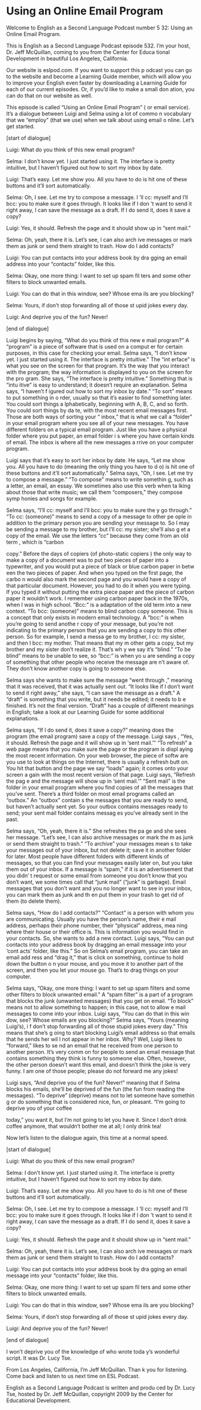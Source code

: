 # Using an Online Email Program

Welcome to English as a Second Language Podcast number 5 32: Using an Online Email Program. 

This is English as a Second Language Podcast episode 532.  I’m your host, Dr. Jeff McQuillan, coming to you from the Center for Educa tional Development in beautiful Los Angeles, California. 

Our website is eslpod.com.  If you want to support this p odcast you can go to the website and become a Learning Guide member, which will  allow you to improve your English even faster by downloading a Learning Guide  for each of our current episodes.  Or, if you’d like to make a small don ation, you can do that on our website as well. 

This episode is called “Using an Online Email Program” ( or email service).  It’s a dialogue between Luigi and Selma using a lot of commo n vocabulary that we “employ” (that we use) when we talk about using email o nline.  Let’s get started. 

[start of dialogue] 

Luigi:  What do you think of this new email program? 

Selma:  I don’t know yet.  I just started using it.  The  interface is pretty intuitive, but I haven’t figured out how to sort my inbox by date.    

Luigi:  That’s easy.  Let me show you.  All you have to do  is hit one of these buttons and it’ll sort automatically.   

Selma:  Oh, I see.  Let me try to compose a message.  I ’ll cc: myself and I’ll bcc: you to make sure it goes through.  It looks like if I don ’t want to send it right away, I can save the message as a draft.  If I do send it, does it save a copy?   

Luigi:  Yes, it should.  Refresh the page and it should  show up in “sent mail.”   

Selma:  Oh, yeah, there it is.  Let’s see, I can also arch ive messages or mark them as junk or send them straight to trash.  How do I add contacts? 

Luigi:  You can put contacts into your address book by dra gging an email address into your “contacts” folder, like this. 

 Selma:  Okay, one more thing: I want to set up spam fil ters and some other filters to block unwanted emails.   

Luigi:  You can do that in this window, see?  Whose ema ils are you blocking? 

Selma:  Yours, if don’t stop forwarding all of those st upid jokes every day. 

Luigi:  And deprive you of the fun?  Never! 

[end of dialogue] 

Luigi begins by saying, “What do you think of this new e mail program?”  A “program” is a piece of software that is used on a comput er for certain purposes, in this case for checking your email.  Selma says, “I don’t know yet.  I just started using it.  The interface is pretty intuitive.”  The “int erface” is what you see on the screen for that program.  It’s the way that you interact  with the program; the way information is displayed to you on the screen for the pro gram.  She says, “The interface is pretty intuitive.”  Something that is “intu itive” is easy to understand; it doesn’t require an explanation.  Selma says, “I haven’t f igured out how to sort my inbox by date.”  “To sort” means to put something in o rder, usually so that it’s easier to find something later.  You could sort things a lphabetically, beginning with A, B, C, and so forth.  You could sort things by da te, with the most recent email messages first.  Those are both ways of sorting your “ inbox,” that is what we call a “folder” in your email program where you see all of your new messages. You have different folders on a typical email program.   Just like you have a physical folder where you put paper, an email folder i s where you have certain kinds of email.  The inbox is where all the new messages a rrive on your computer program.   

Luigi says that it’s easy to sort her inbox by date.  He says,  “Let me show you. All you have to do (meaning the only thing you have to d o) is hit one of these buttons and it’ll sort automatically.”  Selma says, “Oh, I  see.  Let me try to compose a message.”  “To compose” means to write somethin g, such as a letter, an email, an essay.  We sometimes also use this verb when ta lking about those that write music; we call them “composers,” they compose symp honies and songs for example. 

Selma says, “I’ll cc: myself and I’ll bcc: you to make sure the y go through.”  “To cc: (someone)” means to send a copy of a message to other pe ople in addition to the primary person you are sending your message to.  So I  may be sending a message to my brother, but I’ll cc: my sister; she’ll also g et a copy of the email. We use the letters “cc” because they come from an old term , which is “carbon  

 copy.”  Before the days of copiers (of photo-static copiers ) the only way to make a copy of a document was to put two pieces of paper into a typewriter, and you would put a piece of black or blue carbon paper in betw een the two pieces of paper.  And when you typed on the first page, the carbo n would also mark the second page and you would have a copy of that particular document.  However, you had to do it when you were typing.  If you typed it without putting the extra piece paper and the piece of carbon paper it wouldn’t  work.  I remember using carbon paper back in the 1970s, when I was in high school.   “Bcc:” is a adaptation of the old term into a new context.  “To bcc: (someone)” means to blind carbon copy someone.  This is a concept that only exists in modern email technology.  A “bcc:” is when you’re going to send anothe r copy of your message, but you’re not indicating to the primary person  that you are sending a copy to this other person.  So for example, I send a messa ge to my brother, I cc: my sister, and then I bcc: my mother.  That means that my m other gets a copy, but my brother and my sister don’t realize it.  That’s wh y we say it’s “blind.”  “To be blind” means to be unable to see, so “bcc:” is when yo u are sending a copy of something that other people who receive the message are n’t aware of.  They don’t know another copy is going to someone else.   

Selma says she wants to make sure the message “went through ,” meaning that it was received, that it was actually sent out.  “It looks like if I don’t want to send it right away,” she says, “I can save the message as a draft.”  A “draft” is something that you write, but it needs be edited; it needs to b e finished.  It’s not the final version.  “Draft” has a couple of different meanings in  English; take a look at our Learning Guide for some additional explanations. 

Selma says, “If I do send it, does it save a copy?” meaning does the program (the email program) save a copy of the message.  Luigi says , “Yes, it should. Refresh the page and it will show up in ‘sent mail.’”  “To refresh” a web page means that you make sure the page or the program is displ aying the most recent information.  On your web browser, the piece of softw are you use to look at things on the Internet, there is usually a refresh butt on.  You hit that button and the page we say “loads” again; it comes onto your screen a gain with the most recent version of that page.  Luigi says, “Refresh the pag e and the message will show up in ‘sent mail.’”  “Sent mail” is the folder in  your email program where you find copies of all the messages that you’ve sent.  There’s a  third folder on most email programs called an “outbox.”  An “outbox” contain s the messages that you are ready to send, but haven’t actually sent yet.  So your  outbox contains messages ready to send; your sent mail folder contains messag es you’ve already sent in the past. 

 Selma says, “Oh, yeah, there it is.”  She refreshes the pa ge and she sees her message.  “Let’s see, I can also archive messages or mark the m as junk or send them straight to trash.”  “To archive” your messages mean s to take your messages out of your inbox, but not delete it; save it in another folder for later. Most people have different folders with different kinds of messages, so that you can find your messages easily later on, but you take them out of your inbox.  If a message is “spam,” if it is an advertisement that you didn’ t request or some email from someone you don’t know that you don’t want, we some times call that “junk mail” (“junk” is garbage).  Email messages that you don’t  want and you no longer want to see in your inbox, you can mark them as junk and th en put them in your trash to get rid of them (to delete them). 

Selma says, “How do I add contacts?”  “Contact” is a person  with whom you are communicating.  Usually you have the person’s name, their e mail address, perhaps their phone number, their “physical” address, mea ning where their house or their office is.  This is information you would find in your contacts.  So, she wants to add a new contact.  Luigi says, “You can put contacts into your address book by dragging an email message into your ‘cont acts’ folder, like this.” So on Selma’s email program, you can take an email add ress and “drag it,” that is click on something, continue to hold down the button o n your mouse, and you move it to another part of the screen, and then you let  your mouse go.  That’s to drag things on your computer. 

Selma says, “Okay, one more thing: I want to set up spam filters and some other filters to block unwanted email.”  A “spam filter” is a part of a program that blocks the junk (unwanted messages) that you get on email.  “To  block” means not to allow something to happen; in this case, not to allow e mail messages to come into your inbox.  Luigi says, “You can do that in this win dow, see?  Whose emails are you blocking?”  Selma says, “Yours (meaning Luigi’s), i f don’t stop forwarding all of those stupid jokes every day.”  This means that she’s g oing to start blocking Luigi’s email address so that emails that he sends her wil l not appear in her inbox.  Why?  Well, Luigi likes to “forward,” likes to se nd an email that he received from one person to another person.  It’s very comm on for people to send an email message that contains something they think is funny to someone else.  Often, however, the other person doesn’t want this email, and doesn’t think the joke is very funny.  I am one of those people; please do not forward me any jokes! 

Luigi says, “And deprive you of the fun?  Never!” meaning  that if Selma blocks his emails, she’ll be deprived of the fun (the fun from  reading the messages).  “To deprive” (deprive) means not to let someone have somethin g or do something that is considered nice, fun, or pleasant.  “I’m going to deprive you of your coffee  

 today,” you want it, but I’m not going to let you have it.  Since I don’t drink coffee anymore, that wouldn’t bother me at all; I only drink tea! 

Now let’s listen to the dialogue again, this time at a  normal speed. 

[start of dialogue] 

Luigi:  What do you think of this new email program? 

Selma:  I don’t know yet.  I just started using it.  The  interface is pretty intuitive, but I haven’t figured out how to sort my inbox by date.    

Luigi:  That’s easy.  Let me show you.  All you have to do  is hit one of these buttons and it’ll sort automatically.   

Selma:  Oh, I see.  Let me try to compose a message.  I ’ll cc: myself and I’ll bcc: you to make sure it goes through.  It looks like if I don ’t want to send it right away, I can save the message as a draft.  If I do send it, does it save a copy?   

Luigi:  Yes, it should.  Refresh the page and it should  show up in “sent mail.”   

Selma:  Oh, yeah, there it is.  Let’s see, I can also arch ive messages or mark them as junk or send them straight to trash.  How do I add contacts? 

Luigi:  You can put contacts into your address book by dra gging an email message into your “contacts” folder, like this. 

Selma:  Okay, one more thing: I want to set up spam fil ters and some other filters to block unwanted emails.   

Luigi:  You can do that in this window, see?  Whose ema ils are you blocking? 

Selma:  Yours, if don’t stop forwarding all of those st upid jokes every day. 

Luigi:  And deprive you of the fun?  Never! 

[end of dialogue] 

I won’t deprive you of the knowledge of who wrote toda y’s wonderful script.  It was Dr. Lucy Tse.   

 From Los Angeles, California, I’m Jeff McQuillan.  Than k you for listening.  Come back and listen to us next time on ESL Podcast. 

English as a Second Language Podcast is written and produ ced by Dr. Lucy Tse, hosted by Dr. Jeff McQuillan, copyright 2009 by the Center  for Educational Development.

